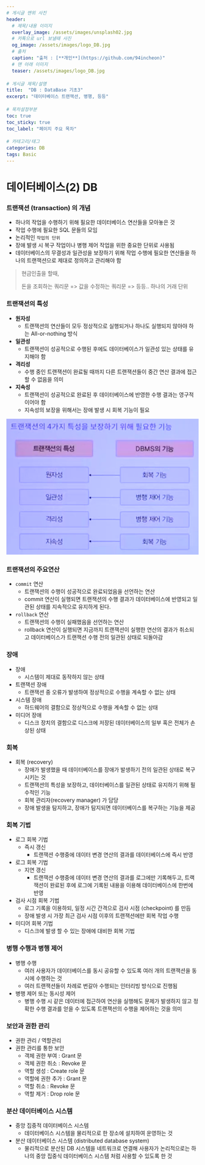 ```yaml
---
# 게시글 맨위 사진
header:
  # 제목/내용 이미지
  overlay_image: /assets/images/unsplash02.jpg
  # 카톡으로 url 보낼때 사진
  og_image: /assets/images/logo_DB.jpg
  # 출처
  caption: "출처 : [**개인**](https://github.com/94incheon)"
  # 맨 아래 이미지
  teaser: /assets/images/logo_DB.jpg

# 게시글 제목/설명
title:  "DB : DataBase 기초3"
excerpt: "데이터베이스 트랜잭션, 병행, 등등"

# 목차설정부분
toc: true
toc_sticky: true
toc_label: "페이지 주요 목차"

# 카테고리/태그
categories: DB
tags: Basic
---
```


# 데이터베이스(2) DB

### 트랜잭션 (transaction) 의 개념

- 하나의 작업을 수행하기 위해 필요한 데이터베이스 연산들을 모아놓은 것
- 작업 수행에 필요한 SQL 문들의 모임
- 논리적인 `작업의 단위`
- 장애 발생 시 복구 작업이나 병행 제어 작업을 위한 중요한 단위로 사용됨
- 데이터베이스의 무결성과 일관성을 보장하기 위해 작업 수행에 필요한 연산들을 하나의
  트랜잭션으로 제대로 정의하고 관리해야 함

> 현금인출을 할때,
>
> 돈을 조회하는 쿼리문 => 값을 수정하는 쿼리문 => 등등.. 하나의 거래 단위



### 트랜잭션의 특성

- **원자성**
  - 트랜잭션의 연산들이 모두 정상적으로 실행되거나 하나도 실행되지 않아야 하는 All-or-nothing 방식
- **일관성**
  - 트랜잭션이 성공적으로 수행된 후에도 데이터베이스가 일관성 있는 상태를 유지해야 함
- **격리성**
  - 수행 중인 트랜잭션이 완료될 때까지 다른 트랜잭션들이 중간 연산 결과에 접근할 수 없음을 의미
- **지속성**
  - 트랜잭션이 성공적으로 완료된 후 데이터베이스에 반영한 수행 결과는 영구적이어야 함
  - 지속성의 보장을 위해서는 장애 발생 시 회복 기능이 필요

![image-20200322194922194](/assets/images/DB/image-20200322194922194.png)



### 트랜잭션의 주요연산

- `commit` 연산
  - 트랜잭션의 수행이 성공적으로 완료되었음을 선언하는 연산
  - commit 연산이 실행되면 트랜잭션의 수행 결과가 데이터베이스에 반영되고 일관된 상태를
    지속적으로 유지하게 된다.
- `rollback` 연산
  - 트랜잭션의 수행이 실패했음을 선언하는 연산
  - rollback 연산이 실행되면 지금까지 트랜잭션이 실행한 연산의 결과가 취소되고 데이터베이스가
    트랜잭션 수행 전의 일관된 상태로 되돌아감





### 장애

- 장애
  - 시스템이 제대로 동작하지 않는 상태
- 트랜잭션 장애
  - 트랜잭션 중 오류가 발생하여 정상적으로 수행을 계속할 수 없는 상태
- 시스템 장애
  - 하드웨어의 결함으로 정상적으로 수행을 계속할 수 없는 상태
- 미디어 장애
  - 디스크 장치의 결함으로 디스크에 저장된 데이터베이스의 일부 혹은 전체가 손상된 상태



### 회복

- 회복 (recovery)
  - 장애가 발생했을 때 데이터베이스를 장애가 발생하기 전의 일관된 상태로 복구시키는 것
  - 트랜잭션의 특성을 보장하고, 데이터베이스를 일관된 상태로 유지하기 위해 필수적인 기능
  - 회복 관리자(recovery manager) 가 담당
  - 장애 발생을 탐지하고, 장애가 탐지되면 데이터베이스를 복구하는 기능을 제공



### 회복 기법

- 로그 회복 기법
  - 즉시 갱신
    - 트랜잭션 수행중에 데이터 변경 연산의 결과를 데이터베이스에 즉시 반영
- 로그 회복 기법
  - 지연 갱신
    - 트랜잭션 수행중에 데이터 변경 연산의 결과를 로그에만 기록해두고, 트랙잭션이 완료된 후에
      로그에 기록된 내용을 이용해 데이터베이스에 한번에 반영
- 검사 시점 회복 기법
  - 로그 기록을 이용하되, 일정 시간 간격으로 검사 시점 (checkpoint) 를 만듬
  - 장애 발생 시 가장 최근 검사 시점 이후의 트랜잭션에만 회복 작업 수행
- 미디어 회복 기법
  - 디스크에 발생 할 수 있는 장애에 대비한 회복 기법



### 병행 수행과 병행 제어

- 병행 수행
  - 여러 사용자가 데이터베이스를 동시 공유할 수 있도록 여러 개의 트랜잭션을 동시에 수행하는 것
  - 여러 트랜잭션들이 차례로 번갈아 수행되는 인터리빙 방식으로 진행됨
- 병행 제어 또는 동시성 제어
  - 병행 수행 시 같은 데이터에 접근하여 연산을 실행해도 문제가 발생하지 않고
    정확한 수행 결과를 얻을 수 있도록 트랜잭션의 수행을 제어하는 것을 의미





### 보안과 권한 관리

- 권한 관리 / 역할관리
- 권한 관리를 통한 보안
  - 객체 권한 부여 : Grant 문
  - 객체 권한 취소 : Revoke 문
  - 역할 생성 : Create role 문
  - 역할에 권한 추가 : Grant 문
  - 역할 취소 : Revoke 문
  - 역할 제거 : Drop role 문



### 분산 데이터베이스 시스템

- 중앙 집중적 데이터베이스 시스템
  - 데이터베이스 시스템을 물리적으로 한 장소에 설치하여 운영하는 것
- 분산 데이터베이스 시스템 (distributed database system)
  - 물리적으로 분산된 DB 시스템을 네트워크로 연결해 사용자가 논리적으로는
    하나의 중앙 집중식 데이터베이스 시스템 처럼 사용할 수 있도록 한 것





